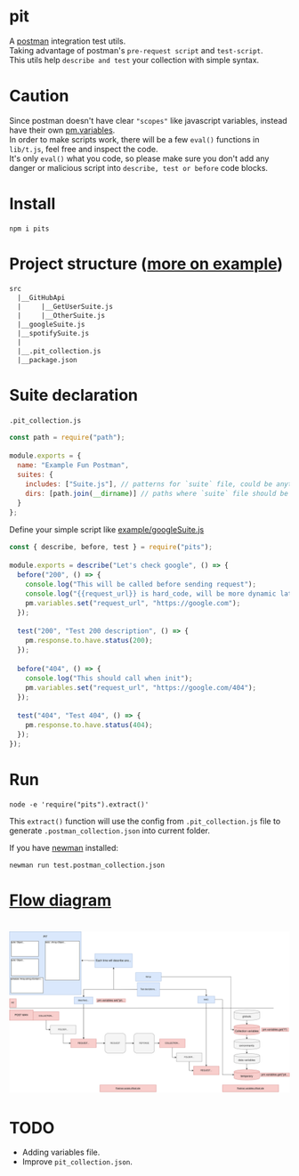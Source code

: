# pit
A [postman](https://www.getpostman.com) integration test utils.\
Taking advantage of postman's `pre-request script` and `test-script`.\
This utils help `describe and test` your collection with simple syntax.

# Caution
Since postman doesn't have clear `"scopes"` like javascript variables, instead have their own [pm.variables](https://learning.getpostman.com/docs/postman/variables-and-environments/variables/).\
In order to make scripts work, there will be a few `eval()` functions in `lib/t.js`, feel free and inspect the code.\
It's only `eval()` what you code, so please make sure you don't add any danger or malicious script into `describe, test or before` code blocks.

# Install
```
npm i pits
```

# Project structure ([more on example](https://github.com/luanphandinh/pits/tree/master/example))
```
src
  |__GitHubApi
  |     |__GetUserSuite.js
  |     |__OtherSuite.js
  |__googleSuite.js
  |__spotifySuite.js
  |
  |__.pit_collection.js
  |__package.json
```

# Suite declaration

`.pit_collection.js`
```javascript
const path = require("path");

module.exports = {
  name: "Example Fun Postman",
  suites: {
    includes: ["Suite.js"], // patterns for `suite` file, could be anything.
    dirs: [path.join(__dirname)] // paths where `suite` file should be placed.
  }
};
```

Define your simple script like
[example/googleSuite.js](https://github.com/luanphandinh/pits/blob/master/example/googleSuite.js)
```javascript
const { describe, before, test } = require("pits");

module.exports = describe("Let's check google", () => {
  before("200", () => {
    console.log("This will be called before sending request");
    console.log("{{request_url}} is hard_code, will be more dynamic later");
    pm.variables.set("request_url", "https://google.com");
  });

  test("200", "Test 200 description", () => {
    pm.response.to.have.status(200);
  });

  before("404", () => {
    console.log("This should call when init");
    pm.variables.set("request_url", "https://google.com/404");
  });

  test("404", "Test 404", () => {
    pm.response.to.have.status(404);
  });
});
```

# Run
```
node -e 'require("pits").extract()'
```
This `extract()` function will use the config from `.pit_collection.js` file to generate `.postman_collection.json` into current folder.

If you have [newman](https://www.npmjs.com/package/newman) installed:
```
newman run test.postman_collection.json
```

# [Flow diagram](https://www.draw.io/?lightbox=1&highlight=0000ff&edit=_blank&layers=1&nav=1&title=pit.svg#Uhttps%3A%2F%2Fdrive.google.com%2Fuc%3Fid%3D1LAMukZHOzEI1DuxBVMTw8yL-L2ArNVDI%26export%3Ddownload)
# ![diagram](https://github.com/luanphandinh/pit/blob/master/flow.svg)

# TODO
* Adding variables file.
* Improve `pit_collection.json`.
